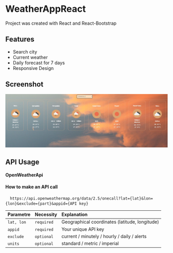 # WeatherAppReact
Project was created with React and React-Bootstrap

## Features
- Search city
- Current weather
- Daily forecast for 7 days
- Responsive Design
 
## Screenshot
![plot](src/img/WeatherApp.JPG)

## API Usage

#### OpenWeatherApi
#### How to make an API call

```http
  https://api.openweathermap.org/data/2.5/onecall?lat={lat}&lon={lon}&exclude={part}&appid={API key}
```

| Parametre | Necessity    | Explanation               |
| :-------- | :------- | :------------------------- |
| `lat, lon` | `required` | Geographical coordinates (latitude, longitude) |
| `appid` | `required` | Your unique API key|
| `exclude` | `optional` | current / minutely / hourly / daily / alerts|
| `units` | `optional` | standard / metric / imperial|

